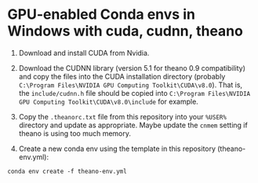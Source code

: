 # GPU-enabled Conda envs in Windows with cuda, cudnn, theano

1. Download and install CUDA from Nvidia.

2. Download the CUDNN library (version 5.1 for theano 0.9 compatibility) and copy the files into the CUDA installation directory (probably `C:\Program Files\NVIDIA GPU Computing Toolkit\CUDA\v8.0`). That is, the `include/cudnn.h` file should be copied into `C:\Program Files\NVIDIA GPU Computing Toolkit\CUDA\v8.0\include` for example.

3. Copy the `.theanorc.txt` file from this repository into your `%USER%` directory and update as appropriate. Maybe update the `cnmem` setting if theano is using too much memory.

4. Create a new conda env using the template in this repository (theano-env.yml):
```
conda env create -f theano-env.yml
```
